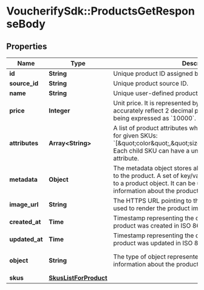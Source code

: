 # VoucherifySdk::ProductsGetResponseBody

## Properties

| Name | Type | Description | Notes |
| ---- | ---- | ----------- | ----- |
| **id** | **String** | Unique product ID assigned by Voucherify. |  |
| **source_id** | **String** | Unique product source ID. |  |
| **name** | **String** | Unique user-defined product name. |  |
| **price** | **Integer** | Unit price. It is represented by a value multiplied by 100 to accurately reflect 2 decimal places, such as &#x60;$100.00&#x60; being expressed as &#x60;10000&#x60;. |  |
| **attributes** | **Array&lt;String&gt;** | A list of product attributes whose values you can customize for given SKUs: &#x60;[\&quot;color\&quot;,\&quot;size\&quot;,\&quot;ranking\&quot;]&#x60;. Each child SKU can have a unique value for a given attribute. |  |
| **metadata** | **Object** | The metadata object stores all custom attributes assigned to the product. A set of key/value pairs that you can attach to a product object. It can be useful for storing additional information about the product in a structured format. |  |
| **image_url** | **String** | The HTTPS URL pointing to the .png or .jpg file that will be used to render the product image. | [optional] |
| **created_at** | **Time** | Timestamp representing the date and time when the product was created in ISO 8601 format. | [optional] |
| **updated_at** | **Time** | Timestamp representing the date and time when the product was updated in ISO 8601 format. | [optional] |
| **object** | **String** | The type of object represented by JSON. This object stores information about the product. | [default to &#39;product&#39;] |
| **skus** | [**SkusListForProduct**](SkusListForProduct.md) |  | [optional] |


